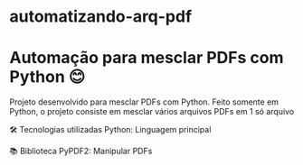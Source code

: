 # automatizando-arq-pdf
# Automação para mesclar PDFs com Python 😊

Projeto desenvolvido para mesclar PDFs com Python. 
Feito somente em Python, o projeto consiste em mesclar vários arquivos PDFs em 1 só arquivo

🛠️ Tecnologias utilizadas Python: Linguagem principal

📚 Biblioteca PyPDF2: Manipular PDFs


